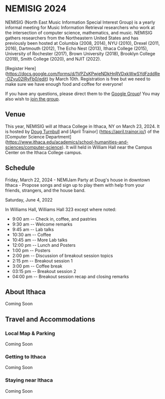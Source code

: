 # NEMISIG 2024

NEMISIG (North East Music Information Special Interest Group) is a yearly informal meeting for Music Information Retrieval researchers who work at the intersection of computer science, mathematics, and music. NEMISIG gathers researchers from the Northeastern United States and has previously been hosted at Columbia (2008, 2014), NYU (2010), Drexel (2011, 2016), Dartmouth (2012), The Echo Nest (2013), Ithaca College (2015), University of Rochester (2017), Brown University (2018), Brooklyn College (2019), Smith College (2020), and NJIT (2022).

[Register Here] (https://docs.google.com/forms/d/1VPZsKPwjeNDkHnRVDxkWwSYdFzddRe-DZyu02lRyFb0/edit) by March 10th. Registration is free but we need to make sure we have enough food and coffee for everyone!
 

If you have any questions, please direct them to the [Google Group](mailto:nemisig@googlegroups.com)! You may also wish to [join the group](https://groups.google.com/forum/#!forum/nemisig).

## Venue 

This year, NEMISIG will at Ithaca College in Ithaca, NY on March 23, 2024. It is hosted by [Doug Turnbull]( https://dougturnbull.org/)  and [April Trainor] (https://april.trainor.io/) of the [Computer Science Department] (https://www.ithaca.edu/academics/school-humanities-and-sciences/computer-science). It will held in William Hall near the Campus Center on the Ithaca College campus.


## Schedule

Friday, March 22, 2024 - NEMIJam Party at Doug's house in downtown Ithaca - Propose songs and sign up to play them with help from your friends, strangers, and the house band.  

Saturday, June 4, 2022

In Williams Hall, Williams Hall 323  except where noted:

* 9:00 am -- Check in, coffee, and pastries 
* 9:30 am -- Welcome remarks 
* 9:45 am -- Lab talks
* 10:30 am -- Coffee 
* 10:45 am -- More Lab talks
* 12:00 pm -- Lunch and Posters
* 1:00 pm -- Posters  
* 2:00 pm -- Discussion of breakout session topics
* 2:15 pm -- Breakout session 1
* 3:00 pm  -- Coffee break
* 03:15 pm  -- Breakout session 2
* 04:00 pm  -- Breakout session recap and closing remarks


## About Ithaca

Coming Soon

## Travel and Accommodations
### Local Map & Parking

Coming Soon

### Getting to Ithaca

Coming Soon
 
### Staying near Ithaca

Coming Soon
